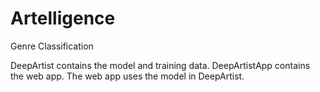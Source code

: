 # Artelligence
Genre Classification

DeepArtist contains the model and training data.
DeepArtistApp contains the web app. The web app uses the model in DeepArtist.
